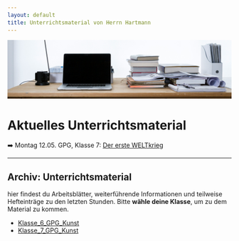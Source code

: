```yaml
---
layout: default
title: Unterrichtsmaterial von Herrn Hartmann
---
```

![freddie-marriage-vSchPA-YA_A-unsplash](freddie-marriage-vSchPA-YA_A-unsplash.jpg)

# Aktuelles Unterrichtsmaterial

➡️ Montag 12.05. GPG, Klasse 7: [Der erste WELTkrieg](GPG_7/Arbeitsblätter_GPG_7/Thema-der-erste-Weltkrieg_ein-globaler-Krieg.md)














---
## Archiv: Unterrichtsmaterial

hier findest du Arbeitsblätter, weiterführende Informationen und teilweise Hefteinträge zu den letzten Stunden. Bitte **wähle deine Klasse**, um zu dem Material zu kommen.

- [Klasse_6_GPG_Kunst](Klasse_6_GPG_Kunst.md)
- [Klasse_7_GPG_Kunst](Klasse_7_GPG_Kunst.md)


 